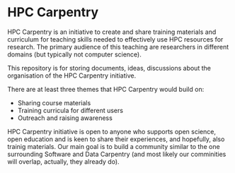 # HPC Carpentry

HPC Carpentry is an initiative to create and share training materials and curriculum for teaching skills needed to effectively use HPC resources for research. The primary audience of this teaching are researchers in different domains (but typically not computer science).


This repository is for storing documents, ideas, discussions about the organisation of the HPC Carpentry initiative.

There are at least three themes that HPC Carpentry would build on:
- Sharing course materials
- Training curricula for different users
- Outreach and raising awareness


HPC Carpentry initiative is open to anyone who supports open science, open education and is keen to share their experiences, and hopefully, also trainig materials. Our main goal is to build a community similar to the one surrounding Software and Data Carpentry (and most likely our comminities will overlap, actually, they already do). 


